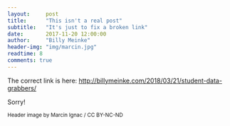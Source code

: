 ```yaml
---
layout:     post
title:      "This isn't a real post"
subtitle:   "It's just to fix a broken link"
date:       2017-11-20 12:00:00
author:     "Billy Meinke"
header-img: "img/marcin.jpg"
readtime: 8
comments: true
---
```


The correct link is here: <a href="http://billymeinke.com/2018/03/21/student-data-grabbers/">http://billymeinke.com/2018/03/21/student-data-grabbers/</a>

Sorry!


<small>Header image by Marcin Ignac / CC BY-NC-ND</small>